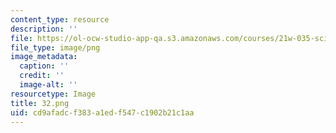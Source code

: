 ```yaml
---
content_type: resource
description: ''
file: https://ol-ocw-studio-app-qa.s3.amazonaws.com/courses/21w-035-science-writing-and-new-media-communicating-science-to-the-public-fall-2016/cd9afadcf383a1edf547c1902b21c1aa_32.png
file_type: image/png
image_metadata:
  caption: ''
  credit: ''
  image-alt: ''
resourcetype: Image
title: 32.png
uid: cd9afadc-f383-a1ed-f547-c1902b21c1aa
---
```

